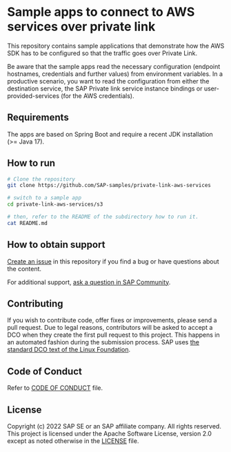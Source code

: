 # Sample apps to connect to AWS services over private link

This repository contains sample applications that demonstrate how the AWS SDK has to be configured so that the traffic goes over Private Link.

Be aware that the sample apps read the necessary configuration (endpoint hostnames, credentials and further values) from environment variables.
In a productive scenario, you want to read the configuration from either the destination service, the SAP Private link service instance bindings or user-provided-services (for the AWS credentials).

## Requirements
The apps are based on Spring Boot and require a recent JDK installation (>= Java 17).

## How to run

```bash
# Clone the repository
git clone https://github.com/SAP-samples/private-link-aws-services

# switch to a sample app
cd private-link-aws-services/s3

# then, refer to the README of the subdirectory how to run it.
cat README.md
```

## How to obtain support
[Create an issue](https://github.com/SAP-samples/private-link-aws-services/issues) in this repository if you find a bug or have questions about the content.
 
For additional support, [ask a question in SAP Community](https://answers.sap.com/questions/ask.html).

## Contributing
If you wish to contribute code, offer fixes or improvements, please send a pull request. Due to legal reasons, contributors will be asked to accept a DCO when they create the first pull request to this project. This happens in an automated fashion during the submission process. SAP uses [the standard DCO text of the Linux Foundation](https://developercertificate.org/).

## Code of Conduct
Refer to [CODE OF CONDUCT](https://github.com/SAP-samples/.github/blob/main/CODE_OF_CONDUCT.md) file.

## License
Copyright (c) 2022 SAP SE or an SAP affiliate company. All rights reserved. This project is licensed under the Apache Software License, version 2.0 except as noted otherwise in the [LICENSE](LICENSE) file.
